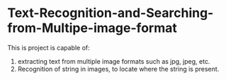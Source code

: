 # Text-Recognition-and-Searching-from-Multipe-image-format

This is project is capable of:
1) extracting text from multiple image formats such as jpg, jpeg, etc.
2) Recognition of string in images, to locate where the string is present.
